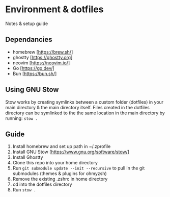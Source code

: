 # Environment & dotfiles

Notes & setup guide

## Dependancies
- homebrew [https://brew.sh/]
- ghostty [https://ghostty.org]
- neovim [https://neovim.io/]
- Go [https://go.dev/]
- Bun [https://bun.sh/]

## Using GNU Stow
Stow works by creating symlinks between a custom folder (dotfiles) in your main directory & the main directory itself. Files created in the dotfiles directory can be symlinked to the the same location in the main directory by running:
`stow .`

## Guide
1. Install homebrew and set up path in ~/.zprofile
2. Install GNU Stow [https://www.gnu.org/software/stow/]
3. Install Ghostty
4. Clone this repo into your home directory
5. Run `git submodule update --init --recursive` to pull in the git submodules (themes & plugins for ohmyzsh)
6. Remove the existing .zshrc in home directory
7. cd into the dotfiles directory
8. Run `stow .`
